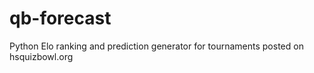 # qb-forecast
Python Elo ranking and prediction generator for tournaments posted on hsquizbowl.org 
